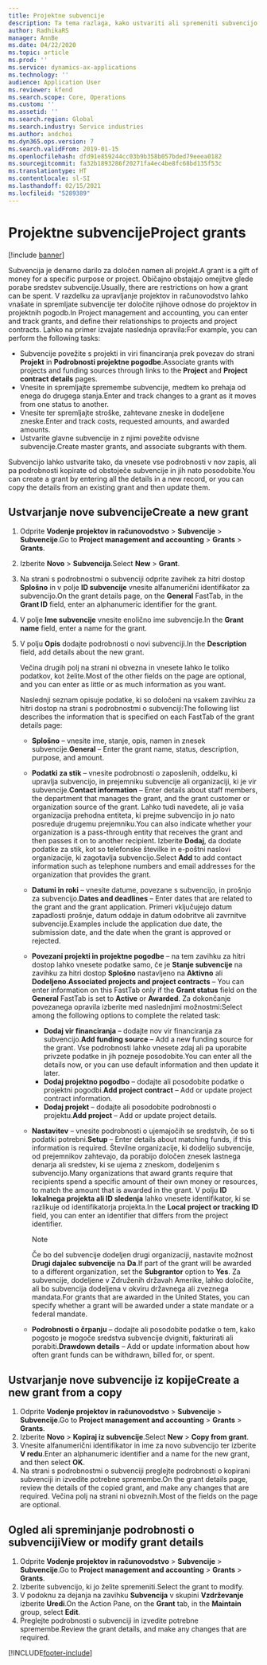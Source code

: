 ```yaml
---
title: Projektne subvencije
description: Ta tema razlaga, kako ustvariti ali spremeniti subvencijo.
author: RadhikaRS
manager: AnnBe
ms.date: 04/22/2020
ms.topic: article
ms.prod: ''
ms.service: dynamics-ax-applications
ms.technology: ''
audience: Application User
ms.reviewer: kfend
ms.search.scope: Core, Operations
ms.custom: ''
ms.assetid: ''
ms.search.region: Global
ms.search.industry: Service industries
ms.author: andchoi
ms.dyn365.ops.version: 7
ms.search.validFrom: 2019-01-15
ms.openlocfilehash: dfd91e859244cc03b9b358b057bded79eeea0182
ms.sourcegitcommit: fa32b1893286f20271fa4ec4be8fc68bd135f53c
ms.translationtype: HT
ms.contentlocale: sl-SI
ms.lasthandoff: 02/15/2021
ms.locfileid: "5289389"
---
```

# <a name="project-grants"></a><span data-ttu-id="36371-103">Projektne subvencije</span><span class="sxs-lookup"><span data-stu-id="36371-103">Project grants</span></span>

[!include [banner](../includes/banner.md)]

<span data-ttu-id="36371-104">Subvencija je denarno darilo za določen namen ali projekt.</span><span class="sxs-lookup"><span data-stu-id="36371-104">A grant is a gift of money for a specific purpose or project.</span></span> <span data-ttu-id="36371-105">Običajno obstajajo omejitve glede porabe sredstev subvencije.</span><span class="sxs-lookup"><span data-stu-id="36371-105">Usually, there are restrictions on how a grant can be spent.</span></span> <span data-ttu-id="36371-106">V razdelku za upravljanje projektov in računovodstvo lahko vnašate in spremljate subvencije ter določite njihove odnose do projektov in projektnih pogodb.</span><span class="sxs-lookup"><span data-stu-id="36371-106">In Project management and accounting, you can enter and track grants, and define their relationships to projects and project contracts.</span></span> <span data-ttu-id="36371-107">Lahko na primer izvajate naslednja opravila:</span><span class="sxs-lookup"><span data-stu-id="36371-107">For example, you can perform the following tasks:</span></span>

- <span data-ttu-id="36371-108">Subvencije povežite s projekti in viri financiranja prek povezav do strani **Projekt** in **Podrobnosti projektne pogodbe**.</span><span class="sxs-lookup"><span data-stu-id="36371-108">Associate grants with projects and funding sources through links to the **Project** and **Project contract details** pages.</span></span>
- <span data-ttu-id="36371-109">Vnesite in spremljajte spremembe subvencije, medtem ko prehaja od enega do drugega stanja.</span><span class="sxs-lookup"><span data-stu-id="36371-109">Enter and track changes to a grant as it moves from one status to another.</span></span>
- <span data-ttu-id="36371-110">Vnesite ter spremljajte stroške, zahtevane zneske in dodeljene zneske.</span><span class="sxs-lookup"><span data-stu-id="36371-110">Enter and track costs, requested amounts, and awarded amounts.</span></span>
- <span data-ttu-id="36371-111">Ustvarite glavne subvencije in z njimi povežite odvisne subvencije.</span><span class="sxs-lookup"><span data-stu-id="36371-111">Create master grants, and associate subgrants with them.</span></span>

<span data-ttu-id="36371-112">Subvencijo lahko ustvarite tako, da vnesete vse podrobnosti v nov zapis, ali pa podrobnosti kopirate od obstoječe subvencije in jih nato posodobite.</span><span class="sxs-lookup"><span data-stu-id="36371-112">You can create a grant by entering all the details in a new record, or you can copy the details from an existing grant and then update them.</span></span>

## <a name="create-a-new-grant"></a><span data-ttu-id="36371-113">Ustvarjanje nove subvencije</span><span class="sxs-lookup"><span data-stu-id="36371-113">Create a new grant</span></span>

1. <span data-ttu-id="36371-114">Odprite **Vodenje projektov in računovodstvo** \> **Subvencije** \> **Subvencije**.</span><span class="sxs-lookup"><span data-stu-id="36371-114">Go to **Project management and accounting** \> **Grants** \> **Grants**.</span></span>
2. <span data-ttu-id="36371-115">Izberite **Novo** \> **Subvencija**.</span><span class="sxs-lookup"><span data-stu-id="36371-115">Select **New** \> **Grant**.</span></span>
3. <span data-ttu-id="36371-116">Na strani s podrobnostmi o subvenciji odprite zavihek za hitri dostop **Splošno** in v polje **ID subvencije** vnesite alfanumerični identifikator za subvencijo.</span><span class="sxs-lookup"><span data-stu-id="36371-116">On the grant details page, on the **General** FastTab, in the **Grant ID** field, enter an alphanumeric identifier for the grant.</span></span>
4. <span data-ttu-id="36371-117">V polje **Ime subvencije** vnesite enolično ime subvencije.</span><span class="sxs-lookup"><span data-stu-id="36371-117">In the **Grant name** field, enter a name for the grant.</span></span>
5. <span data-ttu-id="36371-118">V polju **Opis** dodajte podrobnosti o novi subvenciji.</span><span class="sxs-lookup"><span data-stu-id="36371-118">In the **Description** field, add details about the new grant.</span></span>

    <span data-ttu-id="36371-119">Večina drugih polj na strani ni obvezna in vnesete lahko le toliko podatkov, kot želite.</span><span class="sxs-lookup"><span data-stu-id="36371-119">Most of the other fields on the page are optional, and you can enter as little or as much information as you want.</span></span>

    <span data-ttu-id="36371-120">Naslednji seznam opisuje podatke, ki so določeni na vsakem zavihku za hitri dostop na strani s podrobnostmi o subvenciji:</span><span class="sxs-lookup"><span data-stu-id="36371-120">The following list describes the information that is specified on each FastTab of the grant details page:</span></span>

    - <span data-ttu-id="36371-121">**Splošno** – vnesite ime, stanje, opis, namen in znesek subvencije.</span><span class="sxs-lookup"><span data-stu-id="36371-121">**General** – Enter the grant name, status, description, purpose, and amount.</span></span>
    - <span data-ttu-id="36371-122">**Podatki za stik** – vnesite podrobnosti o zaposlenih, oddelku, ki upravlja subvencijo, in prejemniku subvencije ali organizaciji, ki je vir subvencije.</span><span class="sxs-lookup"><span data-stu-id="36371-122">**Contact information** – Enter details about staff members, the department that manages the grant, and the grant customer or organization source of the grant.</span></span> <span data-ttu-id="36371-123">Lahko tudi navedete, ali je vaša organizacija prehodna entiteta, ki prejme subvencijo in jo nato posreduje drugemu prejemniku.</span><span class="sxs-lookup"><span data-stu-id="36371-123">You can also indicate whether your organization is a pass-through entity that receives the grant and then passes it on to another recipient.</span></span> <span data-ttu-id="36371-124">Izberite **Dodaj**, da dodate podatke za stik, kot so telefonske številke in e-poštni naslovi organizacije, ki zagotavlja subvencijo.</span><span class="sxs-lookup"><span data-stu-id="36371-124">Select **Add** to add contact information such as telephone numbers and email addresses for the organization that provides the grant.</span></span>
    - <span data-ttu-id="36371-125">**Datumi in roki** – vnesite datume, povezane s subvencijo, in prošnjo za subvencijo.</span><span class="sxs-lookup"><span data-stu-id="36371-125">**Dates and deadlines** – Enter dates that are related to the grant and the grant application.</span></span> <span data-ttu-id="36371-126">Primeri vključujejo datum zapadlosti prošnje, datum oddaje in datum odobritve ali zavrnitve subvencije.</span><span class="sxs-lookup"><span data-stu-id="36371-126">Examples include the application due date, the submission date, and the date when the grant is approved or rejected.</span></span>
    - <span data-ttu-id="36371-127">**Povezani projekti in projektne pogodbe** – na tem zavihku za hitri dostop lahko vnesete podatke samo, če je **Stanje subvencije** na zavihku za hitri dostop **Splošno** nastavljeno na **Aktivno** ali **Dodeljeno**.</span><span class="sxs-lookup"><span data-stu-id="36371-127">**Associated projects and project contracts** – You can enter information on this FastTab only if the **Grant status** field on the **General** FastTab is set to **Active** or **Awarded**.</span></span> <span data-ttu-id="36371-128">Za dokončanje povezanega opravila izberite med naslednjimi možnostmi:</span><span class="sxs-lookup"><span data-stu-id="36371-128">Select among the following options to complete the related task:</span></span>

        - <span data-ttu-id="36371-129">**Dodaj vir financiranja** – dodajte nov vir financiranja za subvencijo.</span><span class="sxs-lookup"><span data-stu-id="36371-129">**Add funding source** – Add a new funding source for the grant.</span></span> <span data-ttu-id="36371-130">Vse podrobnosti lahko vnesete zdaj ali pa uporabite privzete podatke in jih pozneje posodobite.</span><span class="sxs-lookup"><span data-stu-id="36371-130">You can enter all the details now, or you can use default information and then update it later.</span></span>
        - <span data-ttu-id="36371-131">**Dodaj projektno pogodbo** – dodajte ali posodobite podatke o projektni pogodbi.</span><span class="sxs-lookup"><span data-stu-id="36371-131">**Add project contract** – Add or update project contract information.</span></span>
        - <span data-ttu-id="36371-132">**Dodaj projekt** – dodajte ali posodobite podrobnosti o projektu.</span><span class="sxs-lookup"><span data-stu-id="36371-132">**Add project** – Add or update project details.</span></span>

    - <span data-ttu-id="36371-133">**Nastavitev** – vnesite podrobnosti o ujemajočih se sredstvih, če so ti podatki potrebni.</span><span class="sxs-lookup"><span data-stu-id="36371-133">**Setup** – Enter details about matching funds, if this information is required.</span></span> <span data-ttu-id="36371-134">Številne organizacije, ki dodelijo subvencije, od prejemnikov zahtevajo, da porabijo določen znesek lastnega denarja ali sredstev, ki se ujema z zneskom, dodeljenim s subvencijo.</span><span class="sxs-lookup"><span data-stu-id="36371-134">Many organizations that award grants require that recipients spend a specific amount of their own money or resources, to match the amount that is awarded in the grant.</span></span> <span data-ttu-id="36371-135">V polju **ID lokalnega projekta ali ID sledenja** lahko vnesete identifikator, ki se razlikuje od identifikatorja projekta.</span><span class="sxs-lookup"><span data-stu-id="36371-135">In the **Local project or tracking ID** field, you can enter an identifier that differs from the project identifier.</span></span>

        > [!NOTE]
        > <span data-ttu-id="36371-136">Če bo del subvencije dodeljen drugi organizaciji, nastavite možnost **Drugi dajalec subvencije** na **Da**.</span><span class="sxs-lookup"><span data-stu-id="36371-136">If part of the grant will be awarded to a different organization, set the **Subgrantor** option to **Yes**.</span></span> <span data-ttu-id="36371-137">Za subvencije, dodeljene v Združenih državah Amerike, lahko določite, ali bo subvencija dodeljena v okviru državnega ali zveznega mandata.</span><span class="sxs-lookup"><span data-stu-id="36371-137">For grants that are awarded in the United States, you can specify whether a grant will be awarded under a state mandate or a federal mandate.</span></span>

    - <span data-ttu-id="36371-138">**Podrobnosti o črpanju** – dodajte ali posodobite podatke o tem, kako pogosto je mogoče sredstva subvencije dvigniti, fakturirati ali porabiti.</span><span class="sxs-lookup"><span data-stu-id="36371-138">**Drawdown details** – Add or update information about how often grant funds can be withdrawn, billed for, or spent.</span></span>

## <a name="create-a-new-grant-from-a-copy"></a><span data-ttu-id="36371-139">Ustvarjanje nove subvencije iz kopije</span><span class="sxs-lookup"><span data-stu-id="36371-139">Create a new grant from a copy</span></span>

1. <span data-ttu-id="36371-140">Odprite **Vodenje projektov in računovodstvo** \> **Subvencije** \> **Subvencije**.</span><span class="sxs-lookup"><span data-stu-id="36371-140">Go to **Project management and accounting** \> **Grants** \> **Grants**.</span></span>
2. <span data-ttu-id="36371-141">Izberite **Novo** \> **Kopiraj iz subvencije**.</span><span class="sxs-lookup"><span data-stu-id="36371-141">Select **New** \> **Copy from grant**.</span></span>
3. <span data-ttu-id="36371-142">Vnesite alfanumerični identifikator in ime za novo subvencijo ter izberite **V redu**.</span><span class="sxs-lookup"><span data-stu-id="36371-142">Enter an alphanumeric identifier and a name for the new grant, and then select **OK**.</span></span>
4. <span data-ttu-id="36371-143">Na strani s podrobnostmi o subvenciji preglejte podrobnosti o kopirani subvenciji in izvedite potrebne spremembe.</span><span class="sxs-lookup"><span data-stu-id="36371-143">On the grant details page, review the details of the copied grant, and make any changes that are required.</span></span> <span data-ttu-id="36371-144">Večina polj na strani ni obveznih.</span><span class="sxs-lookup"><span data-stu-id="36371-144">Most of the fields on the page are optional.</span></span>

## <a name="view-or-modify-grant-details"></a><span data-ttu-id="36371-145">Ogled ali spreminjanje podrobnosti o subvenciji</span><span class="sxs-lookup"><span data-stu-id="36371-145">View or modify grant details</span></span>

1. <span data-ttu-id="36371-146">Odprite **Vodenje projektov in računovodstvo** \> **Subvencije** \> **Subvencije**.</span><span class="sxs-lookup"><span data-stu-id="36371-146">Go to **Project management and accounting** \> **Grants** \> **Grants**.</span></span>
2. <span data-ttu-id="36371-147">Izberite subvencijo, ki jo želite spremeniti.</span><span class="sxs-lookup"><span data-stu-id="36371-147">Select the grant to modify.</span></span>
3. <span data-ttu-id="36371-148">V podoknu za dejanja na zavihku **Subvencija** v skupini **Vzdrževanje** izberite **Uredi**.</span><span class="sxs-lookup"><span data-stu-id="36371-148">On the Action Pane, on the **Grant** tab, in the **Maintain** group, select **Edit**.</span></span>
4. <span data-ttu-id="36371-149">Preglejte podrobnosti o subvenciji in izvedite potrebne spremembe.</span><span class="sxs-lookup"><span data-stu-id="36371-149">Review the grant details, and make any changes that are required.</span></span>


[!INCLUDE[footer-include](../includes/footer-banner.md)]